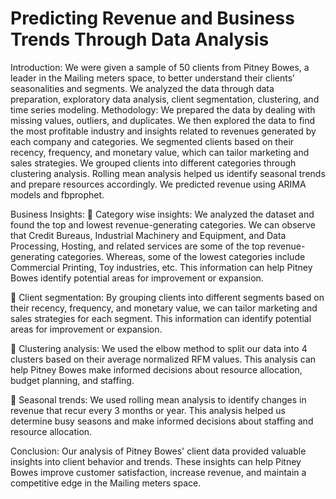 # Predicting Revenue and Business Trends Through Data Analysis
Introduction:
We were given a sample of 50 clients from Pitney Bowes, a leader in the Mailing meters space, to better understand their clients’ seasonalities and segments. We analyzed the data through data preparation, exploratory data analysis, client segmentation, clustering, and time series modeling.
Methodology:
We prepared the data by dealing with missing values, outliers, and duplicates. We then explored the data to find the most profitable industry and insights related to revenues generated by each company and categories. We segmented clients based on their recency, frequency, and monetary value, which can tailor marketing and sales strategies. We grouped clients into different categories through clustering analysis. Rolling mean analysis helped us identify seasonal trends and prepare resources accordingly. We predicted revenue using ARIMA models and fbprophet.

Business Insights:
 Category wise insights: We analyzed the dataset and found the top and lowest revenue-generating categories. We can observe that Credit Bureaus, Industrial Machinery and Equipment, and Data Processing, Hosting, and related services are some of the top revenue-generating categories. Whereas, some of the lowest categories include Commercial Printing, Toy industries, etc. This information can help Pitney Bowes identify potential areas for improvement or expansion.

 Client segmentation: By grouping clients into different segments based on their recency, frequency, and monetary value, we can tailor marketing and sales strategies for each segment. This information can identify potential areas for improvement or expansion.

 Clustering analysis: We used the elbow method to split our data into 4 clusters based on their average normalized RFM values. This analysis can help Pitney Bowes make informed decisions about resource allocation, budget planning, and staffing.

 Seasonal trends: We used rolling mean analysis to identify changes in revenue that recur every 3 months or year. This analysis helped us determine busy seasons and make informed decisions about staffing and resource allocation.

Conclusion:
Our analysis of Pitney Bowes' client data provided valuable insights into client behavior and trends. These insights can help Pitney Bowes improve customer satisfaction, increase revenue, and maintain a competitive edge in the Mailing meters space.
